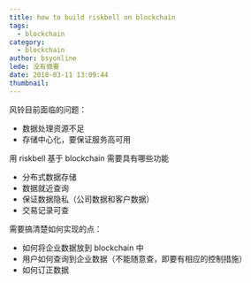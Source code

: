 ```yaml
---
title: how to build riskbell on blockchain
tags:
  - blockchain
category:
  - blockchain
author: bsyonline
lede: 没有摘要
date: 2018-03-11 13:09:44
thumbnail:
---
```



风铃目前面临的问题：
* 数据处理资源不足
* 存储中心化，要保证服务高可用

用 riskbell 基于 blockchain 需要具有哪些功能
* 分布式数据存储
* 数据就近查询
* 保证数据隐私（公司数据和客户数据）
* 交易记录可查

需要搞清楚如何实现的点：
* 如何将企业数据放到 blockchain 中
* 用户如何查询到企业数据（不能随意查，即要有相应的控制措施）
* 如何订正数据